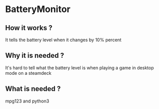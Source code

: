 <h1> BatteryMonitor </h1>
<h2> How it works ?</h2>
It tells the battery level when it changes by 10% percent
<h2>Why it is needed ?</h2>
It's hard to tell what the battery level is when playing a game in desktop mode on a steamdeck
<h2>What is needed ?</h2>
mpg123 and python3
